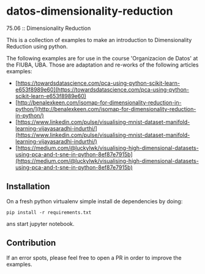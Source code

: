 # datos-dimensionality-reduction
75.06 :: Dimensionality Reduction

This is a collection of examples to make an introduction to Dimensionality Reduction using python.

The following examples are for use in the course 'Organizacion de Datos' at the FIUBA, UBA.
Those are adaptation and re-works of the following articles examples:

- [https://towardsdatascience.com/pca-using-python-scikit-learn-e653f8989e60](https://towardsdatascience.com/pca-using-python-scikit-learn-e653f8989e60)
- [http://benalexkeen.com/isomap-for-dimensionality-reduction-in-python/](http://benalexkeen.com/isomap-for-dimensionality-reduction-in-python/)
- [https://www.linkedin.com/pulse/visualising-mnist-dataset-manifold-learning-vijayasaradhi-indurthi/](https://www.linkedin.com/pulse/visualising-mnist-dataset-manifold-learning-vijayasaradhi-indurthi/)
- [https://medium.com/@luckylwk/visualising-high-dimensional-datasets-using-pca-and-t-sne-in-python-8ef87e7915b](https://medium.com/@luckylwk/visualising-high-dimensional-datasets-using-pca-and-t-sne-in-python-8ef87e7915b)


## Installation

On a fresh python virtualenv simple install de dependencies by doing:

```
pip install -r requirements.txt
```

ans start jupyter notebook.

## Contribution

If an error spots, please feel free to open a PR in order to improve the examples.
